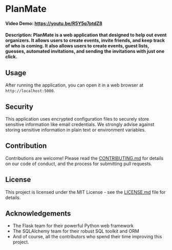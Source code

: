 # PlanMate
#### Video Demo:  <https://youtu.be/R5Y5q7ptdZ8>
#### Description: PlanMate is a web application that designed to help out event organizers. It allows users to create events, invite friends, and keep track of who is coming. It also allows users to create events, guest lists, guesses, automated invitations, and sending the invitations with just one click.

## Usage

After running the application, you can open it in a web browser at `http://localhost:5000`.

## Security

This application uses encrypted configuration files to securely store sensitive information like email credentials. We strongly advise against storing sensitive information in plain text or environment variables.

## Contribution

Contributions are welcome! Please read the [CONTRIBUTING.md](./CONTRIBUTING.md) for details on our code of conduct, and the process for submitting pull requests.

## License

This project is licensed under the MIT License - see the [LICENSE.md](LICENSE.md) file for details.

## Acknowledgements

- The Flask team for their powerful Python web framework
- The SQLAlchemy team for their robust SQL toolkit and ORM
- And of course, all the contributors who spend their time improving this project.
